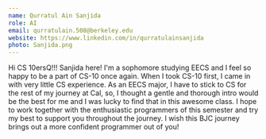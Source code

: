 ```yaml
---
name: Qurratul Ain Sanjida
role: AI
email: qurratulain.508@berkeley.edu
website: https://www.linkedin.com/in/qurratulainsanjida
photo: Sanjida.png
---
```

Hi CS 10ersQ!!!
Sanjida here! I'm a sophomore studying EECS and I feel so happy to be a part of CS-10 once again.
When I took CS-10 first, I came in with very little CS experience. As an EECS major, I have to stick to CS for the rest of my journey at Cal, so, I thought a gentle and thorough intro would be the best for me and I was lucky to find that in this awesome class. I hope to work together with the enthusiastic programmers of this semester and try my best to support you throughout the journey. I wish this BJC journey brings out a more confident programmer out of you!